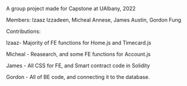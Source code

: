 A group project made for Capstone at UAlbany, 2022

Members: Izaaz Izzadeen, Micheal Annese, James Austin, Gordon Fung

Contributions:

Izaaz- Majority of FE functions for Home.js and Timecard.js

Micheal - Reasearch, and some FE functions for Account.js

James - All CSS for FE, and Smart contract code in Solidity

Gordon - All of BE code, and connecting it to the database.
